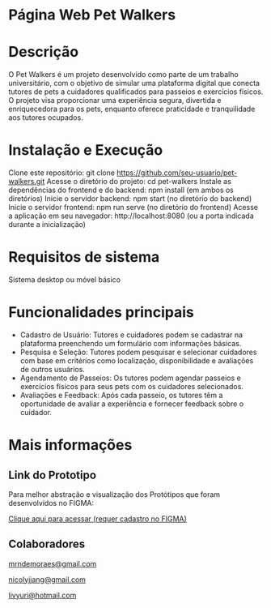 ﻿# Página Web Pet Walkers

# Descrição

O Pet Walkers é um projeto desenvolvido como parte de um trabalho universitário, com o objetivo de simular uma plataforma digital que conecta tutores de pets a cuidadores qualificados para passeios e exercícios físicos. O projeto visa proporcionar uma experiência segura, divertida e enriquecedora para os pets, enquanto oferece praticidade e tranquilidade aos tutores ocupados.

# Instalação e Execução
Clone este repositório: git clone https://github.com/seu-usuario/pet-walkers.git
Acesse o diretório do projeto: cd pet-walkers
Instale as dependências do frontend e do backend: npm install (em ambos os diretórios)
Inicie o servidor backend: npm start (no diretório do backend)
Inicie o servidor frontend: npm run serve (no diretório do frontend)
Acesse a aplicação em seu navegador: http://localhost:8080 (ou a porta indicada durante a inicialização)

# Requisitos de sistema

Sistema desktop ou móvel básico

# Funcionalidades principais
* Cadastro de Usuário: Tutores e cuidadores podem se cadastrar na plataforma preenchendo um formulário com informações básicas.
* Pesquisa e Seleção: Tutores podem pesquisar e selecionar cuidadores com base em critérios como localização, disponibilidade e avaliações de outros usuários.
* Agendamento de Passeios: Os tutores podem agendar passeios e exercícios físicos para seus pets com os cuidadores selecionados.
* Avaliações e Feedback: Após cada passeio, os tutores têm a oportunidade de avaliar a experiência e fornecer feedback sobre o cuidador.

# Mais informações
## Link do Prototipo 

Para melhor abstração e visualização dos Protótipos que foram desenvolvidos no FIGMA:

[Clique aqui para acessar (requer cadastro no FIGMA)](https://www.figma.com/file/WbilwYX6VDqbzwkCB51Wzd/Pet-Walker?type=design&node-id=0%3A1&mode=design&t=U3VLQzWZ2BRkWMD3-1)

## Colaboradores 

mrndemoraes@gmail.com

nicolyjjang@gmail.com

livyuri@hotmail.com
